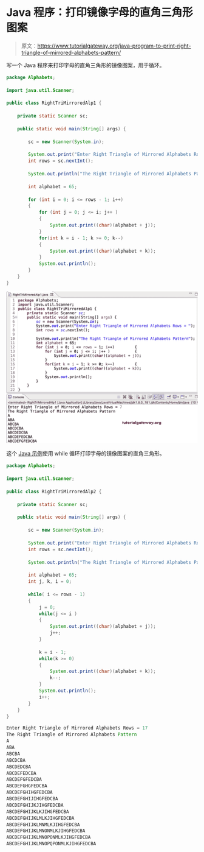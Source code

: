 # Java 程序：打印镜像字母的直角三角形图案

> 原文：<https://www.tutorialgateway.org/java-program-to-print-right-triangle-of-mirrored-alphabets-pattern/>

写一个 Java 程序来打印字母的直角三角形的镜像图案，用于循环。

```java
package Alphabets;

import java.util.Scanner;

public class RightTriMirroredAlp1 {

	private static Scanner sc;

	public static void main(String[] args) {

		sc = new Scanner(System.in);	

		System.out.print("Enter Right Triangle of Mirrored Alphabets Rows = ");
		int rows = sc.nextInt();

		System.out.println("The Right Triangle of Mirrored Alphabets Pattern");

		int alphabet = 65;

		for (int i = 0; i <= rows - 1; i++) 
		{
			for (int j = 0; j <= i; j++ ) 	
			{
				System.out.print((char)(alphabet + j));
			}
			for(int k = i - 1; k >= 0; k--)
			{
				System.out.print((char)(alphabet + k));
			}
			System.out.println();
		}
	}
}
```

![Java Program to Print Right Triangle of Mirrored Alphabets Pattern](img/351e449b12c94f6a6a4abc70d9b4e5b1.png)

这个 [Java 示例](https://www.tutorialgateway.org/learn-java-programs/)使用 while 循环打印字母的镜像图案的直角三角形。

```java
package Alphabets;

import java.util.Scanner;

public class RightTriMirroredAlp2 {

	private static Scanner sc;

	public static void main(String[] args) {

		sc = new Scanner(System.in);	

		System.out.print("Enter Right Triangle of Mirrored Alphabets Rows = ");
		int rows = sc.nextInt();

		System.out.println("The Right Triangle of Mirrored Alphabets Pattern");

		int alphabet = 65;
		int j, k, i = 0;

		while( i <= rows - 1) 
		{
			j = 0;
			while(j <= i ) 	
			{
				System.out.print((char)(alphabet + j));
				j++;
			}

			k = i - 1;
			while(k >= 0)
			{
				System.out.print((char)(alphabet + k));
				k--;
			}
			System.out.println();
			i++;
		}
	}
}
```

```java
Enter Right Triangle of Mirrored Alphabets Rows = 17
The Right Triangle of Mirrored Alphabets Pattern
A
ABA
ABCBA
ABCDCBA
ABCDEDCBA
ABCDEFEDCBA
ABCDEFGFEDCBA
ABCDEFGHGFEDCBA
ABCDEFGHIHGFEDCBA
ABCDEFGHIJIHGFEDCBA
ABCDEFGHIJKJIHGFEDCBA
ABCDEFGHIJKLKJIHGFEDCBA
ABCDEFGHIJKLMLKJIHGFEDCBA
ABCDEFGHIJKLMNMLKJIHGFEDCBA
ABCDEFGHIJKLMNONMLKJIHGFEDCBA
ABCDEFGHIJKLMNOPONMLKJIHGFEDCBA
ABCDEFGHIJKLMNOPQPONMLKJIHGFEDCBA
```